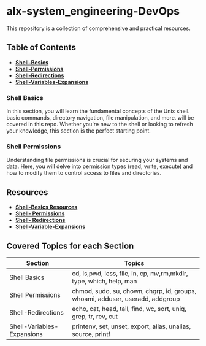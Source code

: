 # alx-system_engineering-DevOps
This repository is a collection of comprehensive and practical resources.

## Table of Contents
- **[Shell-Besics](https://github.com/MostafaLabib6/alx-system_engineering-devops/tree/main/0x00-shell_basics)** 
- **[Shell-Permissions](https://github.com/MostafaLabib6/alx-system_engineering-devops/tree/main/0x01-shell_permissions)**
- **[Shell-Redirections](https://github.com/MostafaLabib6/alx-system_engineering-devops/tree/main/0x02-shell_redirections)**
- **[Shell-Variables-Expansions](https://github.com/MostafaLabib6/alx-system_engineering-devops/tree/main/0x03-shell_variables_expansions)**


### Shell Basics

In this section, you will learn the fundamental concepts of the Unix shell. basic commands, directory navigation, file manipulation, and more. will be covered in this repo. Whether you're new to the shell or looking to refresh your knowledge, this section is the perfect starting point.

### Shell Permissions
Understanding file permissions is crucial for securing your systems and data. Here, you will delve into permission types (read, write, execute) and how to modify them to control access to files and directories.


## Resources
- **[Shell-Besics Resources](https://github.com/MostafaLabib6/alx-system_engineering-devops/tree/main/0x00-shell_basics#resources)**
- **[Shell- Permissions](https://www.youtube.com/watch?v=4e669hSjaX8&ab_channel=LearnLinuxTV)**
- **[Shell- Redirections](https://intranet.alxswe.com/rltoken/fGOQQXRKbvOcd1qLRxHzLQ)**
- **[Shell-Variable-Expansions](http://linuxcommand.org/lc3_lts0080.php)**

## Covered Topics for each Section

Section      | Topics
------------ | ------------------
Shell Basics | cd, ls,pwd, less, file, ln, cp, mv,rm,mkdir, type, which, help, man
Shell Permissions | chmod, sudo, su, chown, chgrp, id, groups, whoami, adduser, useradd, addgroup
Shell-Redirections| echo, cat, head, tail, find, wc, sort, uniq, grep, tr, rev, cut
Shell-Variables-Expansions|printenv, set, unset, export, alias, unalias, source, printf

